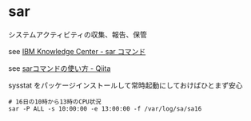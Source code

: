 # sar

システムアクティビティの収集、報告、保管

see [IBM Knowledge Center - sar コマンド](https://www.ibm.com/support/knowledgecenter/ja/ssw_aix_72/com.ibm.aix.cmds5/sar.htm)

see [sarコマンドの使い方 - Qiita](https://qiita.com/hana_shin/items/6f00ca48a8de90478f88)

sysstat をパッケージインストールして常時起動にしておけばひとまず安心

```
# 16日の10時から13時のCPU状況
sar -P ALL -s 10:00:00 -e 13:00:00 -f /var/log/sa/sa16
```